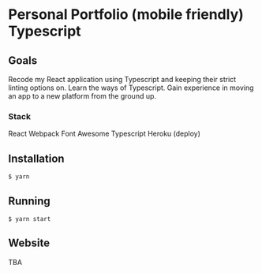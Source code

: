 # Personal Portfolio (mobile friendly) Typescript

## Goals

Recode my React application using Typescript and keeping their strict linting options on.
Learn the ways of Typescript.
Gain experience in moving an app to a new platform from the ground up.

### Stack
React
Webpack
Font Awesome
Typescript
Heroku (deploy)

## Installation

```
$ yarn 
```

## Running

```
$ yarn start
```
## Website
TBA
